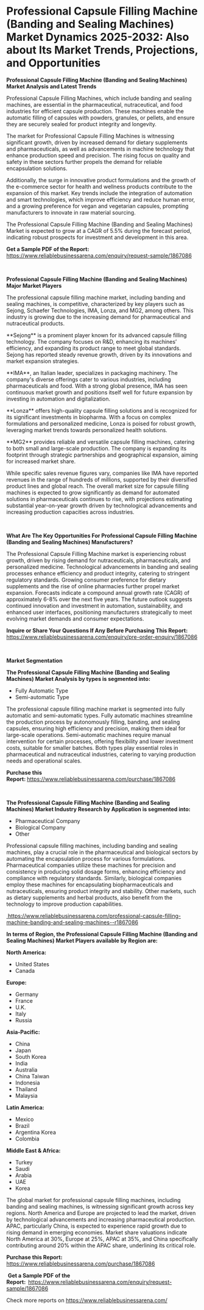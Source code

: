 <p><h1>Professional Capsule Filling Machine (Banding and Sealing Machines) Market Dynamics 2025-2032: Also about Its Market Trends, Projections, and Opportunities</h1></p><p><strong>Professional Capsule Filling Machine (Banding and Sealing Machines) Market Analysis and Latest Trends</strong></p>
<p><p>Professional Capsule Filling Machines, which include banding and sealing machines, are essential in the pharmaceutical, nutraceutical, and food industries for efficient capsule production. These machines enable the automatic filling of capsules with powders, granules, or pellets, and ensure they are securely sealed for product integrity and longevity. </p><p>The market for Professional Capsule Filling Machines is witnessing significant growth, driven by increased demand for dietary supplements and pharmaceuticals, as well as advancements in machine technology that enhance production speed and precision. The rising focus on quality and safety in these sectors further propels the demand for reliable encapsulation solutions. </p><p>Additionally, the surge in innovative product formulations and the growth of the e-commerce sector for health and wellness products contribute to the expansion of this market. Key trends include the integration of automation and smart technologies, which improve efficiency and reduce human error, and a growing preference for vegan and vegetarian capsules, prompting manufacturers to innovate in raw material sourcing.</p><p>The Professional Capsule Filling Machine (Banding and Sealing Machines) Market is expected to grow at a CAGR of 5.5% during the forecast period, indicating robust prospects for investment and development in this area.</p></p>
<p><strong>Get a Sample PDF of the Report:&nbsp;</strong> <a href="https://www.reliablebusinessarena.com/enquiry/request-sample/1867086?utm_campaign=2632&utm_medium=2&utm_source=Github&utm_content=ia&utm_term=28022025&utm_id=professional-capsule-filling-machine-banding-and-sealing-machines">https://www.reliablebusinessarena.com/enquiry/request-sample/1867086</a></p>
<p>&nbsp;</p>
<p><strong>Professional Capsule Filling Machine (Banding and Sealing Machines) Major Market Players</strong></p>
<p><p>The professional capsule filling machine market, including banding and sealing machines, is competitive, characterized by key players such as Sejong, Schaefer Technologies, IMA, Lonza, and MG2, among others. This industry is growing due to the increasing demand for pharmaceutical and nutraceutical products.</p><p>**Sejong** is a prominent player known for its advanced capsule filling technology. The company focuses on R&D, enhancing its machines’ efficiency, and expanding its product range to meet global standards. Sejong has reported steady revenue growth, driven by its innovations and market expansion strategies.</p><p>**IMA**, an Italian leader, specializes in packaging machinery. The company's diverse offerings cater to various industries, including pharmaceuticals and food. With a strong global presence, IMA has seen continuous market growth and positions itself well for future expansion by investing in automation and digitalization.</p><p>**Lonza** offers high-quality capsule filling solutions and is recognized for its significant investments in biopharma. With a focus on complex formulations and personalized medicine, Lonza is poised for robust growth, leveraging market trends towards personalized health solutions.</p><p>**MG2** provides reliable and versatile capsule filling machines, catering to both small and large-scale production. The company is expanding its footprint through strategic partnerships and geographical expansion, aiming for increased market share.</p><p>While specific sales revenue figures vary, companies like IMA have reported revenues in the range of hundreds of millions, supported by their diversified product lines and global reach. The overall market size for capsule filling machines is expected to grow significantly as demand for automated solutions in pharmaceuticals continues to rise, with projections estimating substantial year-on-year growth driven by technological advancements and increasing production capacities across industries.</p></p>
<p>&nbsp;</p>
<p><strong>What Are The Key Opportunities For Professional Capsule Filling Machine (Banding and Sealing Machines) Manufacturers?</strong></p>
<p><p>The Professional Capsule Filling Machine market is experiencing robust growth, driven by rising demand for nutraceuticals, pharmaceuticals, and personalized medicine. Technological advancements in banding and sealing processes enhance efficiency and product integrity, catering to stringent regulatory standards. Growing consumer preference for dietary supplements and the rise of online pharmacies further propel market expansion. Forecasts indicate a compound annual growth rate (CAGR) of approximately 6-8% over the next five years. The future outlook suggests continued innovation and investment in automation, sustainability, and enhanced user interfaces, positioning manufacturers strategically to meet evolving market demands and consumer expectations.</p></p>
<p><strong>Inquire or Share Your Questions If Any Before Purchasing This Report:</strong> <a href="https://www.reliablebusinessarena.com/enquiry/pre-order-enquiry/1867086?utm_campaign=2632&utm_medium=2&utm_source=Github&utm_content=ia&utm_term=28022025&utm_id=professional-capsule-filling-machine-banding-and-sealing-machines">https://www.reliablebusinessarena.com/enquiry/pre-order-enquiry/1867086</a></p>
<p>&nbsp;</p>
<p><strong>Market Segmentation</strong></p>
<p><strong>The Professional Capsule Filling Machine (Banding and Sealing Machines) Market Analysis by types is segmented into:</strong></p>
<p><ul><li>Fully Automatic Type</li><li>Semi-automatic Type</li></ul></p>
<p><p>The professional capsule filling machine market is segmented into fully automatic and semi-automatic types. Fully automatic machines streamline the production process by autonomously filling, banding, and sealing capsules, ensuring high efficiency and precision, making them ideal for large-scale operations. Semi-automatic machines require manual intervention for certain processes, offering flexibility and lower investment costs, suitable for smaller batches. Both types play essential roles in pharmaceutical and nutraceutical industries, catering to varying production needs and operational scales.</p></p>
<p><strong>Purchase this Report:&nbsp;</strong><a href="https://www.reliablebusinessarena.com/purchase/1867086?utm_campaign=2632&utm_medium=2&utm_source=Github&utm_content=ia&utm_term=28022025&utm_id=professional-capsule-filling-machine-banding-and-sealing-machines">https://www.reliablebusinessarena.com/purchase/1867086</a></p>
<p>&nbsp;</p>
<p><strong>The Professional Capsule Filling Machine (Banding and Sealing Machines) Market Industry Research by Application is segmented into:</strong></p>
<p><ul><li>Pharmaceutical Company</li><li>Biological Company</li><li>Other</li></ul></p>
<p><p>Professional capsule filling machines, including banding and sealing machines, play a crucial role in the pharmaceutical and biological sectors by automating the encapsulation process for various formulations. Pharmaceutical companies utilize these machines for precision and consistency in producing solid dosage forms, enhancing efficiency and compliance with regulatory standards. Similarly, biological companies employ these machines for encapsulating biopharmaceuticals and nutraceuticals, ensuring product integrity and stability. Other markets, such as dietary supplements and herbal products, also benefit from the technology to improve production capabilities.</p></p>
<p><a href="https://www.reliablebusinessarena.com/professional-capsule-filling-machine-banding-and-sealing-machines--r1867086?utm_campaign=2632&utm_medium=2&utm_source=Github&utm_content=ia&utm_term=28022025&utm_id=professional-capsule-filling-machine-banding-and-sealing-machines">&nbsp;https://www.reliablebusinessarena.com/professional-capsule-filling-machine-banding-and-sealing-machines--r1867086</a></p>
<p><strong>In terms of Region, the Professional Capsule Filling Machine (Banding and Sealing Machines) Market Players available by Region are:</strong></p>
<p>
    <p> <strong> North America: </strong>
        <ul>
            <li>United States</li>
            <li>Canada</li>
        </ul>
        </p> 
    <p> <strong> Europe: </strong>
        <ul>
            <li>Germany</li>
            <li>France</li>
            <li>U.K.</li>
            <li>Italy</li>
            <li>Russia</li>
        </ul>
        </p> 
    <p> <strong> Asia-Pacific: </strong>
        <ul>
            <li>China</li>
            <li>Japan</li>
            <li>South Korea</li>
            <li>India</li>
            <li>Australia</li>
            <li>China Taiwan</li>
            <li>Indonesia</li>
            <li>Thailand</li>
            <li>Malaysia</li>
        </ul>
        </p> 
    <p> <strong> Latin America: </strong>
        <ul>
            <li>Mexico</li>
            <li>Brazil</li>
            <li>Argentina Korea</li>
            <li>Colombia</li>
        </ul>
        </p> 
    <p> <strong> Middle East & Africa: </strong>
        <ul>
            <li>Turkey</li>
            <li>Saudi</li>
            <li>Arabia</li>
            <li>UAE</li>
            <li>Korea</li>
        </ul>
    </p>
    </p>
<p><p>The global market for professional capsule filling machines, including banding and sealing machines, is witnessing significant growth across key regions. North America and Europe are projected to lead the market, driven by technological advancements and increasing pharmaceutical production. APAC, particularly China, is expected to experience rapid growth due to rising demand in emerging economies. Market share valuations indicate North America at 30%, Europe at 25%, APAC at 35%, and China specifically contributing around 20% within the APAC share, underlining its critical role.</p></p>
<p><strong>Purchase this Report: </strong><a href="https://www.reliablebusinessarena.com/purchase/1867086?utm_campaign=2632&utm_medium=2&utm_source=Github&utm_content=ia&utm_term=28022025&utm_id=professional-capsule-filling-machine-banding-and-sealing-machines">https://www.reliablebusinessarena.com/purchase/1867086</a></p>
<p>&nbsp;<strong>Get a Sample PDF of the Report:&nbsp;&nbsp;</strong><a href="https://www.reliablebusinessarena.com/enquiry/request-sample/1867086?utm_campaign=2632&utm_medium=2&utm_source=Github&utm_content=ia&utm_term=28022025&utm_id=professional-capsule-filling-machine-banding-and-sealing-machines">https://www.reliablebusinessarena.com/enquiry/request-sample/1867086</a></p>
<p><strong></strong></p>
<p>Check more reports on <a href="https://www.reliablebusinessarena.com/?utm_campaign=2632&utm_medium=2&utm_source=Github&utm_content=ia&utm_term=28022025&utm_id=professional-capsule-filling-machine-banding-and-sealing-machines">https://www.reliablebusinessarena.com/</a></p>